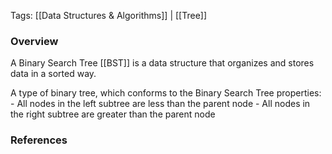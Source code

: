 
Tags: [[Data Structures & Algorithms]] | [[Tree]]


### Overview

A Binary Search Tree [[BST]] is a data structure that organizes and stores data in a sorted way.

A type of binary tree, which conforms to the Binary Search Tree properties:
    - All nodes in the left subtree are less than the parent node
    - All nodes in the right subtree are greater than the parent node


### References

